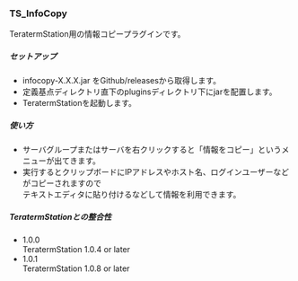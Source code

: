 ### TS_InfoCopy
TeratermStation用の情報コピープラグインです。  

##### セットアップ
- infocopy-X.X.X.jar をGithub/releasesから取得します。
- 定義基点ディレクトリ直下のpluginsディレクトリ下にjarを配置します。
- TeratermStationを起動します。

##### 使い方
- サーバグループまたはサーバを右クリックすると「情報をコピー」というメニューが出てきます。  
- 実行するとクリップボードにIPアドレスやホスト名、ログインユーザーなどがコピーされますので  
テキストエディタに貼り付けるなどして情報を利用できます。  

##### TeratermStationとの整合性
- 1.0.0  
TeratermStation 1.0.4 or later
- 1.0.1  
TeratermStation 1.0.8 or later
